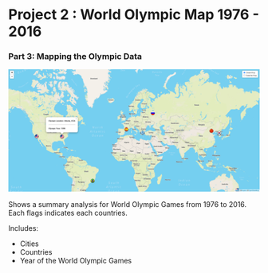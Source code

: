 # Project 2 : World Olympic Map 1976 - 2016
### Part 3: Mapping the Olympic Data

![webDashboard\map-screenshot.PNG](webDashboard\map-screenshot.PNG)

Shows a summary analysis for World Olympic Games from 1976 to 2016. 
Each flags indicates each countries. 

Includes: 
* Cities
* Countries
* Year of the World Olympic Games 